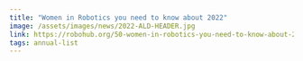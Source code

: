 ```yaml
---
title: "Women in Robotics you need to know about 2022"
image: /assets/images/news/2022-ALD-HEADER.jpg
link: https://robohub.org/50-women-in-robotics-you-need-to-know-about-2022
tags: annual-list
---
```

